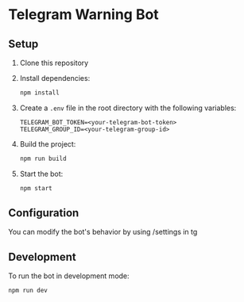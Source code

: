 # Telegram Warning Bot

## Setup

1. Clone this repository
2. Install dependencies:
   ```bash
   npm install
   ```
3. Create a `.env` file in the root directory with the following variables:
   ```
   TELEGRAM_BOT_TOKEN=<your-telegram-bot-token>
   TELEGRAM_GROUP_ID=<your-telegram-group-id>
   ```

4. Build the project:
   ```bash
   npm run build
   ```

5. Start the bot:
   ```bash
   npm start
   ```

## Configuration

You can modify the bot's behavior by using /settings in tg

## Development

To run the bot in development mode:

```bash
npm run dev
```

